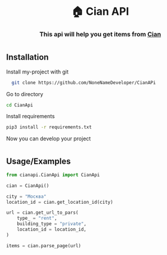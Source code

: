 <h1 align="center">🏠 Cian API</h1>

<h3 align="center">This api will help you get items from <a href="https://www.cian.ru/">Cian</a><h3>

#
## Installation

Install my-project with git
```bash
  git clone https://github.com/NoneNameDeveloper/CianAPi
```

Go to directory
```bash
cd CianApi
```

Install requirements
```bash
pip3 install -r requirements.txt
```

Now you can develop your project  
#

## Usage/Examples
```python
from cianapi.CianApi import CianApi

cian = CianApi()

city = "Москва"
location_id = cian.get_location_id(city)

url = cian.get_url_to_pars(
    type_ = "rent",
    building_type = "private",
    location_id = location_id,
)

items = cian.parse_page(url)
```

